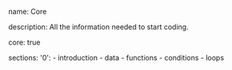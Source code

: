 name: Core

description: All the information needed to start coding.

core: true

sections:
  '0':
    - introduction
    - data
    - functions
    - conditions
    - loops
